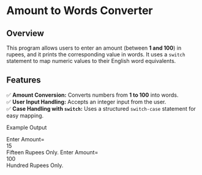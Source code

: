# Amount to Words Converter  

## Overview  
This program allows users to enter an amount (between **1 and 100**) in rupees, and it prints the corresponding value in words. It uses a `switch` statement to map numeric values to their English word equivalents.  

## Features  
✅ **Amount Conversion:** Converts numbers from **1 to 100** into words.  
✅ **User Input Handling:** Accepts an integer input from the user.  
✅ **Case Handling with `switch`:** Uses a structured `switch-case` statement for easy mapping.  

Example Output

Enter Amount=  
15  
Fifteen Rupees Only.
Enter Amount=  
100  
Hundred Rupees Only.